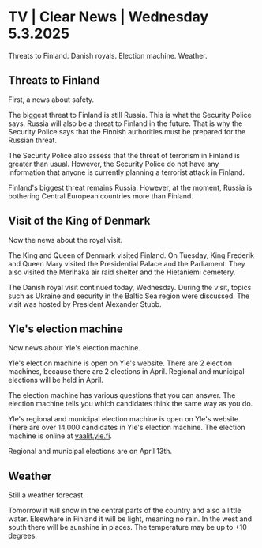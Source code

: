 # TV \| Clear News \| Wednesday 5.3.2025

Threats to Finland. Danish royals. Election machine. Weather.

## Threats to Finland

First, a news about safety.

The biggest threat to Finland is still Russia. This is what the Security Police says. Russia will also be a threat to Finland in the future. That is why the Security Police says that the Finnish authorities must be prepared for the Russian threat.

The Security Police also assess that the threat of terrorism in Finland is greater than usual. However, the Security Police do not have any information that anyone is currently planning a terrorist attack in Finland.

Finland's biggest threat remains Russia. However, at the moment, Russia is bothering Central European countries more than Finland.

## Visit of the King of Denmark

Now the news about the royal visit.

The King and Queen of Denmark visited Finland. On Tuesday, King Frederik and Queen Mary visited the Presidential Palace and the Parliament. They also visited the Merihaka air raid shelter and the Hietaniemi cemetery.

The Danish royal visit continued today, Wednesday. During the visit, topics such as Ukraine and security in the Baltic Sea region were discussed. The visit was hosted by President Alexander Stubb.

## Yle's election machine

Now news about Yle's election machine.

Yle's election machine is open on Yle's website. There are 2 election machines, because there are 2 elections in April. Regional and municipal elections will be held in April.

The election machine has various questions that you can answer. The election machine tells you which candidates think the same way as you do.

Yle's regional and municipal election machine is open on Yle's website. There are over 14,000 candidates in Yle's election machine. The election machine is online at [vaalit.yle.fi](https://vaalit.yle.fi/vaalikone/alue-ja-kuntavaalit2025).

Regional and municipal elections are on April 13th.

## Weather

Still a weather forecast.

Tomorrow it will snow in the central parts of the country and also a little water. Elsewhere in Finland it will be light, meaning no rain. In the west and south there will be sunshine in places. The temperature may be up to +10 degrees.

